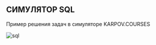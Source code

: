 ## СИМУЛЯТОР SQL

Пример решения задач в симуляторе KARPOV.COURSES

![sql](https://github.com/Leshakot/SQL/assets/119577732/bb7e3152-034a-4d40-8d92-6733a673721d)
